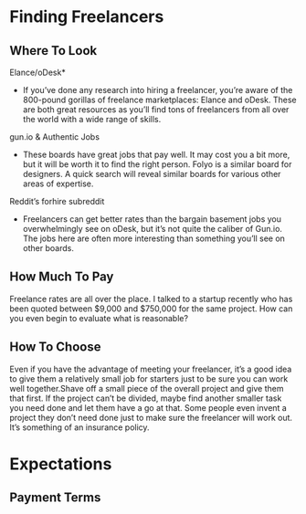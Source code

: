 # Finding Freelancers
## Where To Look

Elance/oDesk*
- If you’ve done any research into hiring a freelancer, you’re aware of the 800-pound gorillas of freelance marketplaces: Elance and oDesk. These are both great resources as you’ll find tons of freelancers from all over the world with a wide range of skills.

gun.io & Authentic Jobs
- These boards have great jobs that pay well. It may cost you a bit more, but it will be worth it to find the right person. Folyo is a similar board for designers. A quick search will reveal similar boards for various other areas of expertise.

Reddit’s forhire subreddit
- Freelancers can get better rates than the bargain basement jobs you overwhelmingly see on oDesk, but it’s not quite the caliber of Gun.io. The jobs here are often more interesting than something you’ll see on other boards.

## How Much To Pay

Freelance rates are all over the place. I talked to a startup recently who has been quoted between $9,000 and $750,000 for the same project. How can you even begin to evaluate what is reasonable?

## How To Choose

Even if you have the advantage of meeting your freelancer, it’s a good idea to give them a relatively small job for starters just to be sure you can work well together.Shave off a small piece of the overall project and give them that first. If the project can’t be divided, maybe find another smaller task you need done and let them have a go at that. Some people even invent a project they don’t need done just to make sure the freelancer will work out. It’s something of an insurance policy.


# Expectations
## Payment Terms